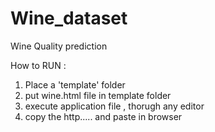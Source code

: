 # Wine_dataset
Wine Quality prediction 

How to RUN :
1. Place a 'template' folder
2. put wine.html file in template folder
3. execute application file , thorugh any editor
4. copy the http..... and paste in browser





